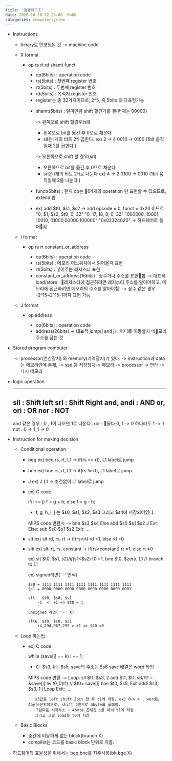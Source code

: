 ```yaml
---
title: "컴퓨터구조"
date: 2020-10-18 22:26:00 -0400
categories: computersystem
---
```


- Instructions
  - binary로 인코딩된 것 -> machine code

  - R format

    - op rs rt rd shamt funct

      - op(6bits) : operation code
      - rs(5bits) : 첫번째 register 번호
      - rt(5bits) : 두번째 register 번호
      - rd(5bits) : 목적지 register 번호
      * register는 총 32가지이므로, 2^5, 즉 5bits 로 다표현가능
      - shamt(5bits) : 얼마만큼 shift 할건가를 결(현재는 00000)

        -> 왼쪽으로 shift 할경우(sll)
          - 왼쪽으로 bit를 옮긴 후 0으로 채운다
          - sll은 i개의 비트 2^i 곱한다.
            ex) 2 -> 4
                0010 ->  0100 (1bit 움직일때 2를 곱한다.)

        ->  오른쪽으로 shift 할 경우(srl)
          - 오른쪽으로 bit를 옮긴 후 0으로 채운다
          - srl은 i개의 비트 2^i로 나눈다
          ex) 4 -> 2
              0100 ->  0010 (1bit 움직일때 2를 나눈다.)

      - funct(6bits) : 현재 op는 64개의 operation 만 표현할 수 있으므로, extend 함

      - ex) add $t0, $s1, $s2
        ->  add opcode = 0, funct = 0x20 이므로
            "0, $1, $s2, $t0, 0, 32"
            "0, 17,  18,   8, 0, 32"
            "000000, 10001, 10010, 01000,00000,100000"
            "0x02324020" -> 하드웨어로 들어감

  - I format

      - op rs rt constant_or_address

        - op(6bits) : operation code
        - rs(5bits) : 메모리 어느위치에서 읽어올지 표현
        - rt(5bits) : 넣어주는 레지스터 표현
        - constant_or_address(16bits) : 상수거나 주소를 표현함
          -> 대표적 load/store
            : 레지스터에 접근하려면 레지스터 주소를 알아야하고, 메모리에 접근하려면 메모리의 주소를 알아야함.
          -> 상수 같은 경우 -2^15~2^15-1까지 표현 가능

  - J format

      - op address

          - op(6bits) : operation code
          - address(26bits)
            -> 대표적 jump(j and j)
              : 어디로 이동할지 메모리 주소를 담는 것

- Stored program computer

    - processor(연산장치) 와 memory(기억장치)가 있다.
      -> instruction과 data는 메모리안에 존재,
      -> ssd 등 저장장치-> 메모리 -> processor -> 연산 -> 다시 메모리

- logic operation

  ---
  sll : Shift left
  srl : Shift Right
  and, andi : AND
  or, ori : OR
  nor : NOT
  ---

  and 같은 경우 : 0 , 1이 나오면 1로 나온다.
  xor : 둘다 0, 1 -> 0
        하나라도 1 -> 1
  not : 0 -> 1 ,1 -> 0

- Instruction for making decision

  - Conditional operation

    - beq
      ex) beq rs, rt, L1
        -> if(rs == rt), L1 label로 jump

    - bne
      ex) bne rs, rt, L1
        -> if(rs != rt), L1 label로 jump

    - J
      ex) J L1
        -> 조건없이 L1 label로 jump

    - ex) C code

        if(i == j)
          f = g + h;
        else
          f = g - h;

        * f, g, h, i, j 는 $s0, $s1, $s2, $s3 그리고 $s4에 저장되어있다.

        MIPS code 변환시
        ->    bne $s3 $s4 Else
              add $s0 $s1 $s2
              J   Exit
        Else: sub $s0 $s1 $s2
        Exit: ...

    - slt
      ex) slt   rd, rs, rt
        -> if(rs<rt) rd =1, else rd =0  

    - slti
      ex) slti rt, rs, constant
        -> if(rs<constant) rt =1, else rt =0

      ex) slt $t0, $s1, $s2 // if($s1<$s2) t0 =1,
          bne $t0, $zero, L1 // branch to L1

      ex) signed라면( '-' 인식)

          $s0 = 1111 1111 1111 1111 1111 1111 1111 1111
          $s1 = 0000 0000 0000 0000 0000 0000 0000 0001

          slt   $t0, $s0, $s1
              -1  <  +1 => $t0 = 1

          unsigned 라면( '-' X)

          sltu  $t0, $s0, $s1
              +4,294,967,295 > +1 => $t0 =0

  - Loop 하는법

    - ex) C code

        while (save[i] == k)
          i += 1;

        * i는 $s3, k는 $s5, save의 주소는 $s6
          save 배열은 word 타입

        MIPS code 변환
        ->   Loop:    sll $t1, $s3, 2
                      add $t1, $t1, $s6 //$t1 = &save[i]
                      lw  $t0, 0($t1) // $t0= save[i]
                      bne $t0, $s5, Exit
                      addi $s3, $s3, 1
                      j Loop
             Exit:    ....

             s3값을 left shift 2bit 한 후 t1에 저장, ex) 0-> 4 , word는 4byte단위이므로, shift 2번으로 4byte를 곱해짐.
             그런다음 시작주소 + 4byte 곱해진 i를 해서 t1에 저장
             그러고 그걸 load를 t0에 저장

  - Basic Blocks

      - 중간에 이동하게 없는 block(branch X)
      - compiler는 코드를 basic block 단위로 자름.

  하드웨어의 효율성을 위해서는 beq,bne를 자주사용(blt,bge X)
